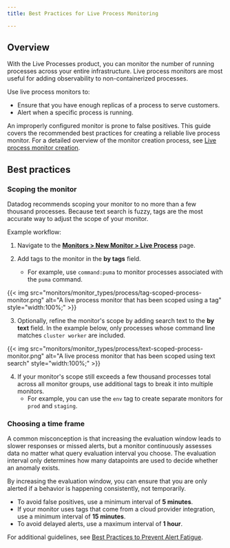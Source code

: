 ```yaml
---
title: Best Practices for Live Process Monitoring

---
```


## Overview

With the Live Processes product, you can monitor the number of running processes across your entire infrastructure. Live process monitors are most useful for adding observability to non-containerized processes.

Use live process monitors to:

- Ensure that you have enough replicas of a process to serve customers.
- Alert when a specific process is running.

An improperly configured monitor is prone to false positives. This guide covers the recommended best practices for creating a reliable live process monitor. For a detailed overview of the monitor creation process, see [Live process monitor creation][3].

## Best practices

### Scoping the monitor

Datadog recommends scoping your monitor to no more than a few thousand processes. Because text search is fuzzy, tags are the most accurate way to adjust the scope of your monitor.

Example workflow:

1. Navigate to the [**Monitors > New Monitor > Live Process**][4] page.

2. Add tags to the monitor in the **by tags** field.
    - For example, use `command:puma` to monitor processes associated with the `puma` command.

{{< img src="monitors/monitor_types/process/tag-scoped-process-monitor.png" alt="A live process monitor that has been scoped using a tag" style="width:100%;" >}}

3. Optionally, refine the monitor's scope by adding search text to the **by text** field. In the example below, only processes whose command line matches `cluster worker` are included.

{{< img src="monitors/monitor_types/process/text-scoped-process-monitor.png" alt="A live process monitor that has been scoped using text search" style="width:100%;" >}}

4. If your monitor's scope still exceeds a few thousand processes total across all monitor groups, use additional tags to break it into multiple monitors.
    - For example, you can use the `env` tag to create separate monitors for `prod` and `staging`.

### Choosing a time frame

A common misconception is that increasing the evaluation window leads to slower responses or missed alerts, but a monitor continuously assesses data no matter what query evaluation interval you choose. The evaluation interval only determines how many datapoints are used to decide whether an anomaly exists.

By increasing the evaluation window, you can ensure that you are only alerted if a behavior is happening consistently, not temporarily.

- To avoid false positives, use a minimum interval of **5 minutes**.
- If your monitor uses tags that come from a cloud provider integration, use a minimum interval of **15 minutes**.
- To avoid delayed alerts, use a maximum interval of **1 hour**.

For additional guidelines, see [Best Practices to Prevent Alert Fatigue][2].

[1]: https://app.datadoghq.com/process
[2]: https://www.datadoghq.com/blog/best-practices-to-prevent-alert-fatigue/#increase-your-evaluation-window
[3]: https://docs.datadoghq.com/monitors/types/process/#monitor-creation
[4]: https://app.datadoghq.com/monitors/create/live_process

